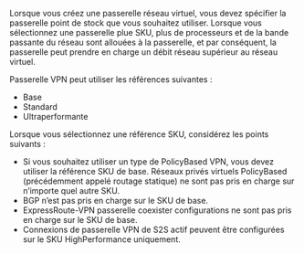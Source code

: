 Lorsque vous créez une passerelle réseau virtuel, vous devez spécifier la passerelle point de stock que vous souhaitez utiliser. Lorsque vous sélectionnez une passerelle plue SKU, plus de processeurs et de la bande passante du réseau sont allouées à la passerelle, et par conséquent, la passerelle peut prendre en charge un débit réseau supérieur au réseau virtuel.

Passerelle VPN peut utiliser les références suivantes :

- Base
- Standard
- Ultraperformante

Lorsque vous sélectionnez une référence SKU, considérez les points suivants :

- Si vous souhaitez utiliser un type de PolicyBased VPN, vous devez utiliser la référence SKU de base. Réseaux privés virtuels PolicyBased (précédemment appelé routage statique) ne sont pas pris en charge sur n’importe quel autre SKU.
- BGP n’est pas pris en charge sur le SKU de base.
- ExpressRoute-VPN passerelle coexister configurations ne sont pas pris en charge sur le SKU de base.
- Connexions de passerelle VPN de S2S actif peuvent être configurées sur le SKU HighPerformance uniquement.
